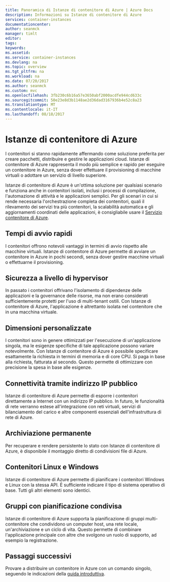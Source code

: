 ```yaml
---
title: Panoramica di Istanze di contenitore di Azure | Azure Docs
description: Informazioni su Istanze di contenitore di Azure
services: container-instances
documentationcenter: 
author: seanmck
manager: timlt
editor: 
tags: 
keywords: 
ms.assetid: 
ms.service: container-instances
ms.devlang: na
ms.topic: overview
ms.tgt_pltfrm: na
ms.workload: na
ms.date: 07/20/2017
ms.author: seanmck
ms.custom: mvc
ms.openlocfilehash: 3fb230c6b16a57e3650abf2000acdfe944cd633c
ms.sourcegitcommit: 50e23e8d3b1148ae2d36dad3167936b4e52c8a23
ms.translationtype: MT
ms.contentlocale: it-IT
ms.lasthandoff: 08/18/2017
---
```

# <a name="azure-container-instances"></a>Istanze di contenitore di Azure

I contenitori si stanno rapidamente affermando come soluzione preferita per creare pacchetti, distribuire e gestire le applicazioni cloud. Istanze di contenitore di Azure rappresenta il modo più semplice e rapido per eseguire un contenitore in Azure, senza dover effettuare il provisioning di macchine virtuali o adottare un servizio di livello superiore. 

Istanze di contenitore di Azure è un'ottima soluzione per qualsiasi scenario e funziona anche in contenitori isolati, inclusi i processi di compilazione, l'automazione di attività e le applicazioni semplici. Per gli scenari in cui si rende necessaria l'orchestrazione completa dei contenitori, quali il rilevamento dei servizi tra più contenitori, la scalabilità automatica e gli aggiornamenti coordinati delle applicazioni, è consigliabile usare il [Servizio contenitore di Azure](https://docs.microsoft.com/azure/container-service/).

## <a name="fast-startup-times"></a>Tempi di avvio rapidi

I contenitori offrono notevoli vantaggi in termini di avvio rispetto alle macchine virtuali. Istanze di contenitore di Azure permette di avviare un contenitore in Azure in pochi secondi, senza dover gestire macchine virtuali o effettuarne il provisioning.

## <a name="hypervisor-level-security"></a>Sicurezza a livello di hypervisor

In passato i contenitori offrivano l'isolamento di dipendenze delle applicazioni e la governance delle risorse, ma non erano considerati sufficientemente protetti per l'uso di multi-tenant ostili. Con Istanze di contenitore di Azure, l'applicazione è altrettanto isolata nel contenitore che in una macchina virtuale.

## <a name="custom-sizes"></a>Dimensioni personalizzate

I contenitori sono in genere ottimizzati per l'esecuzione di un'applicazione singola, ma le esigenze specifiche di tale applicazione possono variare notevolmente. Con Istanze di contenitore di Azure è possibile specificare esattamente la richiesta in termini di memoria e di core CPU. Si paga in base alla richiesta, fatturata al secondo. Questo permette di ottimizzare con precisione la spesa in base alle esigenze.

## <a name="public-ip-connectivity"></a>Connettività tramite indirizzo IP pubblico

Istanze di contenitore di Azure permette di esporre i contenitori direttamente a Internet con un indirizzo IP pubblico. In futuro, le funzionalità di rete verranno estese all'integrazione con reti virtuali, servizi di bilanciamento del carico e altre componenti essenziali dell'infrastruttura di rete di Azure.

## <a name="persistent-storage"></a>Archiviazione permanente

Per recuperare e rendere persistente lo stato con Istanze di contenitore di Azure, è disponibile il montaggio diretto di condivisioni file di Azure.

## <a name="linux-and-windows-containers"></a>Contenitori Linux e Windows

Istanze di contenitore di Azure permette di pianificare i contenitori Windows e Linux con la stessa API. È sufficiente indicare il tipo di sistema operativo di base. Tutti gli altri elementi sono identici.

## <a name="co-scheduled-groups"></a>Gruppi con pianificazione condivisa

Istanze di contenitore di Azure supporta la pianificazione di gruppi multi-contenitore che condividono un computer host, una rete locale, un'archiviazione e un ciclo di vita. Questo permette di combinare l'applicazione principale con altre che svolgono un ruolo di supporto, ad esempio la registrazione.

## <a name="next-steps"></a>Passaggi successivi

Provare a distribuire un contenitore in Azure con un comando singolo, seguendo le indicazioni della [guida introduttiva](container-instances-quickstart.md).